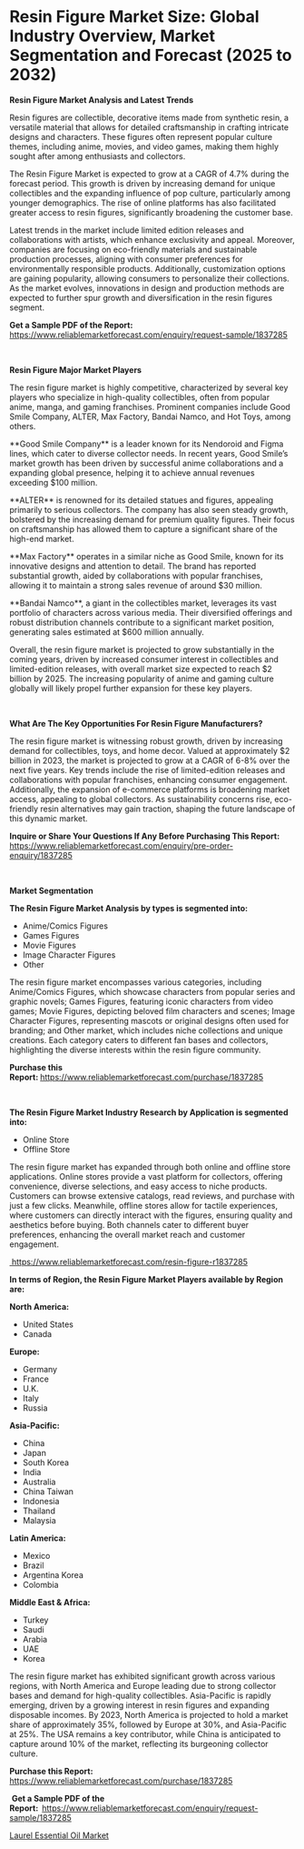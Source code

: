 <p><h1>Resin Figure Market Size: Global Industry Overview, Market Segmentation and Forecast (2025 to 2032)</h1></p><p><strong>Resin Figure Market Analysis and Latest Trends</strong></p>
<p><p>Resin figures are collectible, decorative items made from synthetic resin, a versatile material that allows for detailed craftsmanship in crafting intricate designs and characters. These figures often represent popular culture themes, including anime, movies, and video games, making them highly sought after among enthusiasts and collectors. </p><p>The Resin Figure Market is expected to grow at a CAGR of 4.7% during the forecast period. This growth is driven by increasing demand for unique collectibles and the expanding influence of pop culture, particularly among younger demographics. The rise of online platforms has also facilitated greater access to resin figures, significantly broadening the customer base. </p><p>Latest trends in the market include limited edition releases and collaborations with artists, which enhance exclusivity and appeal. Moreover, companies are focusing on eco-friendly materials and sustainable production processes, aligning with consumer preferences for environmentally responsible products. Additionally, customization options are gaining popularity, allowing consumers to personalize their collections. As the market evolves, innovations in design and production methods are expected to further spur growth and diversification in the resin figures segment.</p></p>
<p><strong>Get a Sample PDF of the Report:&nbsp;</strong> <a href="https://www.reliablemarketforecast.com/enquiry/request-sample/1837285?utm_campaign=3307&utm_medium=2&utm_source=Github&utm_content=ia&utm_term=05042025&utm_id=resin-figure">https://www.reliablemarketforecast.com/enquiry/request-sample/1837285</a></p>
<p>&nbsp;</p>
<p><strong>Resin Figure Major Market Players</strong></p>
<p><p>The resin figure market is highly competitive, characterized by several key players who specialize in high-quality collectibles, often from popular anime, manga, and gaming franchises. Prominent companies include Good Smile Company, ALTER, Max Factory, Bandai Namco, and Hot Toys, among others.</p><p>**Good Smile Company** is a leader known for its Nendoroid and Figma lines, which cater to diverse collector needs. In recent years, Good Smile’s market growth has been driven by successful anime collaborations and a expanding global presence, helping it to achieve annual revenues exceeding $100 million.</p><p>**ALTER** is renowned for its detailed statues and figures, appealing primarily to serious collectors. The company has also seen steady growth, bolstered by the increasing demand for premium quality figures. Their focus on craftsmanship has allowed them to capture a significant share of the high-end market.</p><p>**Max Factory** operates in a similar niche as Good Smile, known for its innovative designs and attention to detail. The brand has reported substantial growth, aided by collaborations with popular franchises, allowing it to maintain a strong sales revenue of around $30 million.</p><p>**Bandai Namco**, a giant in the collectibles market, leverages its vast portfolio of characters across various media. Their diversified offerings and robust distribution channels contribute to a significant market position, generating sales estimated at $600 million annually.</p><p>Overall, the resin figure market is projected to grow substantially in the coming years, driven by increased consumer interest in collectibles and limited-edition releases, with overall market size expected to reach $2 billion by 2025. The increasing popularity of anime and gaming culture globally will likely propel further expansion for these key players.</p></p>
<p>&nbsp;</p>
<p><strong>What Are The Key Opportunities For Resin Figure Manufacturers?</strong></p>
<p><p>The resin figure market is witnessing robust growth, driven by increasing demand for collectibles, toys, and home decor. Valued at approximately $2 billion in 2023, the market is projected to grow at a CAGR of 6-8% over the next five years. Key trends include the rise of limited-edition releases and collaborations with popular franchises, enhancing consumer engagement. Additionally, the expansion of e-commerce platforms is broadening market access, appealing to global collectors. As sustainability concerns rise, eco-friendly resin alternatives may gain traction, shaping the future landscape of this dynamic market.</p></p>
<p><strong>Inquire or Share Your Questions If Any Before Purchasing This Report:</strong> <a href="https://www.reliablemarketforecast.com/enquiry/pre-order-enquiry/1837285?utm_campaign=3307&utm_medium=2&utm_source=Github&utm_content=ia&utm_term=05042025&utm_id=resin-figure">https://www.reliablemarketforecast.com/enquiry/pre-order-enquiry/1837285</a></p>
<p>&nbsp;</p>
<p><strong>Market Segmentation</strong></p>
<p><strong>The Resin Figure Market Analysis by types is segmented into:</strong></p>
<p><ul><li>Anime/Comics Figures</li><li>Games Figures</li><li>Movie Figures</li><li>Image Character Figures</li><li>Other</li></ul></p>
<p><p>The resin figure market encompasses various categories, including Anime/Comics Figures, which showcase characters from popular series and graphic novels; Games Figures, featuring iconic characters from video games; Movie Figures, depicting beloved film characters and scenes; Image Character Figures, representing mascots or original designs often used for branding; and Other market, which includes niche collections and unique creations. Each category caters to different fan bases and collectors, highlighting the diverse interests within the resin figure community.</p></p>
<p><strong>Purchase this Report:&nbsp;</strong><a href="https://www.reliablemarketforecast.com/purchase/1837285?utm_campaign=3307&utm_medium=2&utm_source=Github&utm_content=ia&utm_term=05042025&utm_id=resin-figure">https://www.reliablemarketforecast.com/purchase/1837285</a></p>
<p>&nbsp;</p>
<p><strong>The Resin Figure Market Industry Research by Application is segmented into:</strong></p>
<p><ul><li>Online Store</li><li>Offline Store</li></ul></p>
<p><p>The resin figure market has expanded through both online and offline store applications. Online stores provide a vast platform for collectors, offering convenience, diverse selections, and easy access to niche products. Customers can browse extensive catalogs, read reviews, and purchase with just a few clicks. Meanwhile, offline stores allow for tactile experiences, where customers can directly interact with the figures, ensuring quality and aesthetics before buying. Both channels cater to different buyer preferences, enhancing the overall market reach and customer engagement.</p></p>
<p><a href="https://www.reliablemarketforecast.com/resin-figure-r1837285?utm_campaign=3307&utm_medium=2&utm_source=Github&utm_content=ia&utm_term=05042025&utm_id=resin-figure">&nbsp;https://www.reliablemarketforecast.com/resin-figure-r1837285</a></p>
<p><strong>In terms of Region, the Resin Figure Market Players available by Region are:</strong></p>
<p>
    <p> <strong> North America: </strong>
        <ul>
            <li>United States</li>
            <li>Canada</li>
        </ul>
        </p> 
    <p> <strong> Europe: </strong>
        <ul>
            <li>Germany</li>
            <li>France</li>
            <li>U.K.</li>
            <li>Italy</li>
            <li>Russia</li>
        </ul>
        </p> 
    <p> <strong> Asia-Pacific: </strong>
        <ul>
            <li>China</li>
            <li>Japan</li>
            <li>South Korea</li>
            <li>India</li>
            <li>Australia</li>
            <li>China Taiwan</li>
            <li>Indonesia</li>
            <li>Thailand</li>
            <li>Malaysia</li>
        </ul>
        </p> 
    <p> <strong> Latin America: </strong>
        <ul>
            <li>Mexico</li>
            <li>Brazil</li>
            <li>Argentina Korea</li>
            <li>Colombia</li>
        </ul>
        </p> 
    <p> <strong> Middle East & Africa: </strong>
        <ul>
            <li>Turkey</li>
            <li>Saudi</li>
            <li>Arabia</li>
            <li>UAE</li>
            <li>Korea</li>
        </ul>
    </p>
    </p>
<p><p>The resin figure market has exhibited significant growth across various regions, with North America and Europe leading due to strong collector bases and demand for high-quality collectibles. Asia-Pacific is rapidly emerging, driven by a growing interest in resin figures and expanding disposable incomes. By 2023, North America is projected to hold a market share of approximately 35%, followed by Europe at 30%, and Asia-Pacific at 25%. The USA remains a key contributor, while China is anticipated to capture around 10% of the market, reflecting its burgeoning collector culture.</p></p>
<p><strong>Purchase this Report: </strong><a href="https://www.reliablemarketforecast.com/purchase/1837285?utm_campaign=3307&utm_medium=2&utm_source=Github&utm_content=ia&utm_term=05042025&utm_id=resin-figure">https://www.reliablemarketforecast.com/purchase/1837285</a></p>
<p>&nbsp;<strong>Get a Sample PDF of the Report:&nbsp;&nbsp;</strong><a href="https://www.reliablemarketforecast.com/enquiry/request-sample/1837285?utm_campaign=3307&utm_medium=2&utm_source=Github&utm_content=ia&utm_term=05042025&utm_id=resin-figure">https://www.reliablemarketforecast.com/enquiry/request-sample/1837285</a></p>
<p><strong></strong></p>
<p><p><a href="https://github.com/debowflaggqw/Market-Research-Report-List-1/blob/main/laurel-essential-oil-market.md?utm_campaign=3307&utm_medium=2&utm_source=Github&utm_content=ia&utm_term=05042025&utm_id=resin-figure">Laurel Essential Oil Market</a></p></p>